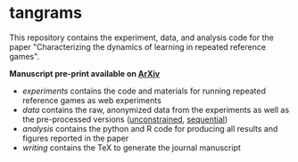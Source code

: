 # tangrams
This repository contains the experiment, data, and analysis code for the paper "Characterizing the dynamics of learning in repeated reference games".

**Manuscript pre-print available on [ArXiv](https://arxiv.org/pdf/1912.07199)**

* *experiments* contains the code and materials for running repeated reference games as web experiments
* *data* contains the raw, anonymized data from the experiments as well as the pre-processed versions ([unconstrained](https://github.com/hawkrobe/tangrams/raw/master/data/tangramsUnconstrained.csv), [sequential](https://github.com/hawkrobe/tangrams/raw/master/data/tangramsSequential.csv))
* *analysis* contains the python and R code for producing all results and figures reported in the paper
* *writing* contains the TeX to generate the journal manuscript
